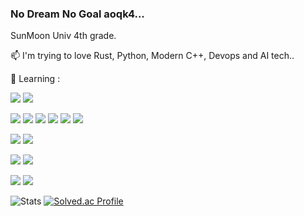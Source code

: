 ### No Dream No Goal aoqk4...
<!--
**aoqk4/aoqk4** is a ✨ _special_ ✨ repository because its `README.md` (this file) appears on your GitHub profile.

Here are some ideas to get you started:

- 🔭 I’m currently working on ...
- 🌱 I’m currently learning ...
- 👯 I’m looking to collaborate on ...
- 🤔 I’m looking for help with ...
- 💬 Ask me about ...
- 📫 How to reach me: ...
- 😄 Pronouns: ...
- ⚡ Fun fact: ...
-->

SunMoon Univ 4th grade.


📫 I'm trying to love Rust, Python, Modern C++, Devops and AI tech..


🌱 Learning  : 


  <img src="https://img.shields.io/badge/Linux-FCC624?style=flat-square&logo=linux&logoColor=white"/> <img src="https://img.shields.io/badge/Windows-0078D6?style=flat-square&logo=windows&logoColor=white"/>


  <img src="https://img.shields.io/badge/C-A8B9CC?style=flat-square&logo=c&logoColor=white"/>  <img src="https://img.shields.io/badge/C++-00599C?style=flat-square&logo=javascript&logoColor=white"/>  <img src="https://img.shields.io/badge/Rust-000000?style=flat-square&logo=rust&logoColor=white"/>  <img src="https://img.shields.io/badge/Python-3776AB?style=flat-square&logo=python&logoColor=white"/>  <img src="https://img.shields.io/badge/JavaScript-F7DF1E?style=flat-square&logo=javascript&logoColor=white"/>  <img src="https://img.shields.io/badge/TypeScript-3178C6?style=flat-square&logo=typescript&logoColor=white"/>


  <img src="https://img.shields.io/badge/MariaDB-003545?style=flat-square&logo=mariadb&logoColor=white"/> <img src="https://img.shields.io/badge/MongoDB-47A248?style=flat-square&logo=mongodb&logoColor=white"/>

  <img src="https://img.shields.io/badge/Next.js-000000?style=flat-square&logo=next.js&logoColor=white"/>  <img src="https://img.shields.io/badge/Tauri-FFC131?style=flat-square&logo=tauri&logoColor=white"/>


  <img src="https://img.shields.io/badge/Docker-2496ED?style=flat-square&logo=docker&logoColor=white"/> <img src="https://img.shields.io/badge/Git-F05032?style=flat-square&logo=git&logoColor=white"/>

![Stats](https://github-readme-stats.vercel.app/api?username=aoqk4&show_icons=true&theme=chartreuse-dark)
[![Solved.ac Profile](http://mazassumnida.wtf/api/v2/generate_badge?boj=aoqk4)](https://solved.ac/aoqk4/)

